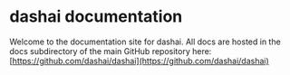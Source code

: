 # dashai documentation
Welcome to the documentation site for dashai. All docs are hosted in the docs subdirectory of the main 
GitHub repository here: [https://github.com/dashai/dashai](https://github.com/dashai/dashai)
